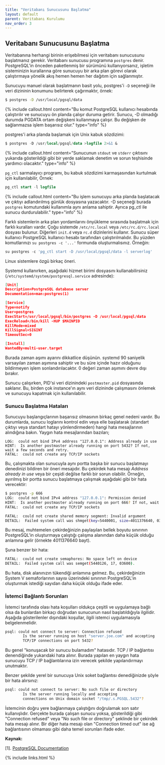 ```yaml
---
title: "Veritabanı Sunucusunu Başlatma"
layout: default
parent: Veritabanı Kurulumu
nav_order: 3
---
```


## Veritabanı Sunucusunu Başlatma

Veritabanına herhangi birinin erişebilmesi için veritabanı sunucusunu başlatmanız gerekir. Veritabanı sunucusu programına `postgres` denir. PostgreSQL'in önceden paketlenmiş bir sürümünü kullanıyorsanız, işletim sisteminizin kurallarına göre sunucuyu bir arka plan görevi olarak çalıştırmaya yönelik akış hemen hemen her dağıtım için sağlanmıştır.

Sunucuyu manuel olarak başlatmanın basit yolu, postgres'i `-D` seçeneği ile veri dizininin konumunu belirterek çağırmaktır, örnek:

```bash
$ postgres -D /usr/local/pgsql/data
```

{% include callout.html content="Bu komut PostgreSQL kullanıcı hesabında çalıştırılır ve sunucuyu ön planda çalışır duruma getirir. Sunucu, -D olmadığı durumda PGDATA ortam değişkeni kullanmaya çalışır. Bu değişken de sağlanmazsa işlem başarısız olur." type="info" %}

postgres'i arka planda başlamak için Unix kabuk sözdizimi:

```sql
$ postgres -D /usr/local/pgsql/data >logfile 2>&1 &
```

{% include callout.html content="Sunucunun `stdout` ve `stderr` çıktısını yukarıda gösterildiği gibi bir yerde saklamak denetim ve sorun teşhisinde yardımcı olacaktır." type="info" %}

`pg_ctl` sarmalayıcı programı, bu kabuk sözdizimi karmaşasından kurtulmak için kullanılabilir, Örnek:

```sql
pg_ctl start -l logfile
```

{% include callout.html content="Bu işlem sunucuyu arka planda başlatacak ve çıktıyı adlandırılmış günlük dosyasına yazacaktır. -D seçeneği burada `postgres` komutundaki kullanımla aynı anlama sahiptir. Ayrıca pg_ctl ile sunucu durdurulabilir." type="info" %}

Farklı sistemlerin arka plan yordamlarını önyükleme sırasında başlatmak için farklı kuralları vardır. Çoğu sistemde `/etc/rc.local` veya `/etc/rc.d/rc.local` dosyası bulunur. Diğerleri `init.d` veya `rc.d` dizinlerini kullanır. Sunucu süper kullanıcı PostgreSQL kullanıcı hesabı tarafından çalıştırılmalıdır. Bu yüzden komutlarınızı `su postgres -c '...'` formunda oluşturmalısınız. Örneğin:

```sql
su postgres -c 'pg_ctl start -D /usr/local/pgsql/data -l serverlog'
```

Linux sistemlere özgü birkaç öneri.

Systemd kullanırken, aşağıdaki hizmet birimi dosyasını kullanabilirsiniz (`/etc/systemd/system/postgresql.service` adresinde):

```json
[Unit]
Description=PostgreSQL database server
Documentation=man:postgres(1)

[Service]
Type=notify
User=postgres
ExecStart=/usr/local/pgsql/bin/postgres -D /usr/local/pgsql/data
ExecReload=/bin/kill -HUP $MAINPID
KillMode=mixed
KillSignal=SIGINT
TimeoutSec=0

[Install]
WantedBy=multi-user.target
```

Burada zaman aşımı ayarını dikkatlice düşünün. systemd 90 saniyelik varsayılan zaman aşımına sahiptir ve bu süre içinde hazır olduğunu bildirmeyen işlem sonlandırılacaktır. 0 değeri zaman aşımını devre dışı bırakır.

Sunucu çalışırken, PID'si veri dizinindeki `postmaster.pid` dosyasında saklanır. Bu, birden çok instance'ın aynı veri dizininde çalışmasını önlemek ve sunucuyu kapatmak için kullanılabilir.

### Sunucu Başlatma Hataları

Sunucuyu başlangıçlarının başarısız olmasının birkaç genel nedeni vardır. Bu durumlarda, sunucu loglarını kontrol edin veya elle başlatarak (standart çıktıyı veya standart hatayı yönlendirmeden) hangi hata mesajlarının alındığına bakın. Yaygın hata mesajlarından bazıları;

```text
LOG:  could not bind IPv4 address "127.0.0.1": Address already in use
HINT:  Is another postmaster already running on port 5432? If not, wait a few seconds and retry.
FATAL:  could not create any TCP/IP sockets
```

Bu, çalışmakta olan sunucuyla aynı portta başka bir sunucu başlatmayı denedinizi bildiren bir öneri mesajıdır. Bu çekirdek hata mesajı *Address already in use* veya bir çeşidi değilse farklı bir sorun olabilir. Örneğin, ayırılmış bir portta sunucu başlatmaya çalışmak aşağıdaki gibi bir hata verecektir:

```bash
$ postgres -p 666
LOG:  could not bind IPv4 address "127.0.0.1": Permission denied
HINT:  Is another postmaster already running on port 666? If not, wait a few seconds and retry.
FATAL:  could not create any TCP/IP sockets
```

```bash
FATAL:  could not create shared memory segment: Invalid argument
DETAIL:  Failed system call was shmget(key=5440001, size=4011376640, 03600).
```

Bu mesaj, muhtemelen çekirdeğinizin paylaşılan bellek boyutu sınırının PostgreSQL'in oluşturmaya çalıştığı çalışma alanından daha küçük olduğu anlamına gelir (örnekte 4011376640 bayt).

Şuna benzer bir hata:

```bash
FATAL:  could not create semaphores: No space left on device
DETAIL:  Failed system call was semget(5440126, 17, 03600).
```

Bu hata, disk alanınızın tükendiği anlamına gelmez. Bu, çekirdeğinizin System V semaforlarının sayısı üzerindeki sınırının PostgreSQL'in oluşturmak istediği sayıdan daha küçük olduğu ifade eder.

### İstemci Bağlantı Sorunları

İstemci tarafında olası hata koşulları oldukça çeşitli ve uygulamaya bağlı olsa da bunlardan birkaçı doğrudan sunucunun nasıl başlatıldığıyla ilgilidir. Aşağıda gösterilenler dışındaki koşullar, ilgili istemci uygulamasıyla belgelenmelidir.

```bash
psql: could not connect to server: Connection refused
        Is the server running on host "server.joe.com" and accepting
        TCP/IP connections on port 5432?
```

Bu genel "konuşacak bir sunucu bulamadım" hatasıdır. TCP / IP bağlantısı denendiğinde yukarıdaki hata alınır. Burada yapılan en yaygın hata sunucuyu TCP / IP bağlantılarına izin verecek şekilde yapılandırmayı unutmaktır.

Benzer şekilde yerel bir sunucuya Unix soket bağlantısı denediğinizde şöyle bir hata alırsınız:

```bash
psql: could not connect to server: No such file or directory
        Is the server running locally and accepting
        connections on Unix domain socket "/tmp/.s.PGSQL.5432"?
```

İstemcinin doğru yere bağlanmaya çalıştığını doğrulamak son satır kullanışlıdır. Gerçekte burada çalışan sunucu yoksa, gösterildiği gibi "Connection refused" veya "No such file or directory" şeklinde bir çekirdek hata mesajı alınır. Bir diğer hata mesajı olan "Connection timed out" ise ağ bağlantısının olmaması gibi daha temel sorunları ifade eder.

**Kaynak:**

[1]. [PostgreSQL Documentation](https://www.postgresql.org/docs/current/server-start.html)

{% include links.html %}

